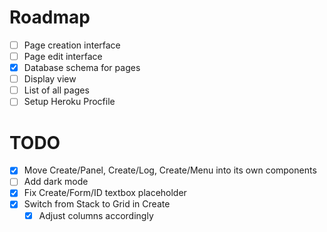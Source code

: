 # Roadmap

- [ ] Page creation interface
- [ ] Page edit interface
- [x] Database schema for pages
- [ ] Display view
- [ ] List of all pages
- [ ] Setup Heroku Procfile

# TODO

- [x] Move Create/Panel, Create/Log, Create/Menu into its own components
- [ ] Add dark mode
- [x] Fix Create/Form/ID textbox placeholder
- [x] Switch from Stack to Grid in Create
  - [x] Adjust columns accordingly
